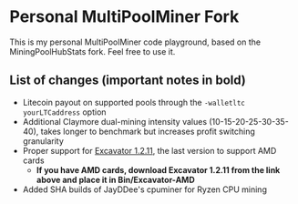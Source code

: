 # Personal MultiPoolMiner Fork

This is my personal MultiPoolMiner code playground, based on the MiningPoolHubStats fork. Feel free to use it.

## List of changes (important notes in bold)

* Litecoin payout on supported pools through the `-walletltc yourLTCaddress` option
* Additional Claymore dual-mining intensity values (10-15-20-25-30-35-40), takes longer to benchmark but increases profit switching granularity
* Proper support for [Excavator 1.2.11](https://github.com/nicehash/excavator/releases/tag/v1.2.11a), the last version to support AMD cards
  * **If you have AMD cards, download Excavator 1.2.11 from the link above and place it in Bin/Excavator-AMD**
* Added SHA builds of JayDDee's cpuminer for Ryzen CPU mining